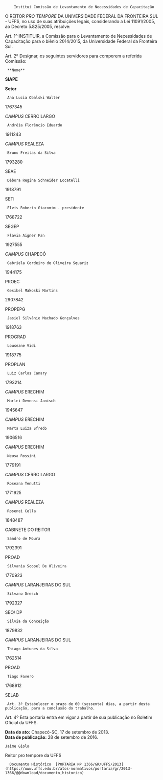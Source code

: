         Institui Comissão de Levantamento de Necessidades de Capacitação  

O REITOR *PRO TEMPORE* DA UNIVERSIDADE FEDERAL DA FRONTEIRA SUL - UFFS, no uso de suas atribuições legais, considerando a Lei 11091/2005, ao Decreto 5.825/2005, resolve:

 Art. 1º INSTITUIR, a Comissão para o Levantamento de Necessidades de Capacitação para o biênio 2014/2015, da Universidade Federal da Fronteira Sul.

 Art. 2º Designar, os seguintes servidores para comporem a referida Comissão:

     **Nome**

   **SIAPE**

   **Setor**

     Ana Lucia Obalski Walter

   1767345

   *CAMPUS* CERRO LARGO

     Andréia Florêncio Eduardo

   1911243

   *CAMPUS* REALEZA

     Bruno Freitas da Silva

   1793280

   SEAE

     Débora Regina Schneider Locatelli

   1918791

   SETI

     Elvis Roberto Giacomim - presidente

   1768722

   SEGEP

     Flavia Aigner Pan

   1927555

   *CAMPUS* CHAPECÓ

     Gabriela Cordeiro de Oliveira Squariz

   1944175

   PROEC

     Gesibel Makoski Martins

   2907842

   PROPEPG

     Jasiel Silvânio Machado Gonçalves

   1918763

   PROGRAD

     Louseane Vidi

   1918775

   PROPLAN

     Luiz Carlos Canary

   1793214

   *CAMPUS* ERECHIM

     Marlei Devensi Janisch

   1945647

   *CAMPUS* ERECHIM

     Marta Luiza Sfredo

   1906516

   *CAMPUS* ERECHIM

     Neusa Rossini

   1779191

   *CAMPUS* CERRO LARGO

     Roseana Tenutti

   1771925

   *CAMPUS* REALEZA

     Rosenei Cella

   1848487

   GABINETE DO REITOR

     Sandro de Moura

   1792391

   PROAD

     Silvania Scopel De Oliveira

   1770923

   *CAMPUS* LARANJEIRAS DO SUL

     Silvano Dresch

   1792327

   SEO/ DP

     Silvia da Conceição

   1879832

   *CAMPUS* LARANJEIRAS DO SUL

     Thiago Antunes da Silva

   1762514

   PROAD

     Tiago Favero

   1768912

   SELAB

     Art. 3º Estabelecer o prazo de 60 (sessenta) dias, a partir desta publicação, para a conclusão do trabalho.

 Art. 4º Esta portaria entra em vigor a partir de sua publicação no Boletim Oficial da UFFS.

  

   **Data do ato:** Chapecó-SC, 17 de setembro de 2013.   
 **Data de publicação:**  28 de setembro de 2016. 

    Jaime Giolo    
 Reitor pro tempore da UFFS 

      Documento Histórico  [PORTARIA Nº 1366/GR/UFFS/2013](https://www.uffs.edu.br/atos-normativos/portaria/gr/2013-1366/@@download/documento_historico)     
      